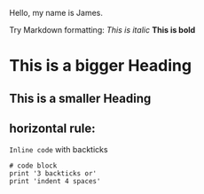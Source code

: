 Hello, my name is James.

Try Markdown formatting:
*This is italic*
**This is bold**
# This is a bigger Heading
## This is a smaller Heading
horizontal rule:
---
`Inline code` with backticks
```
# code block
print '3 backticks or'
print 'indent 4 spaces'
```
